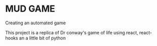 # MUD GAME
Creating an automated game

This project is a replica of Dr conway's game of life using react, react-hooks an a little bit of python
